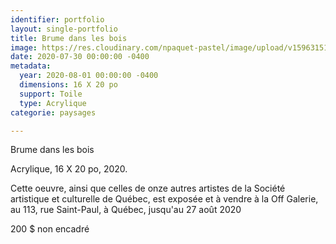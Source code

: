 ```yaml
---
identifier: portfolio
layout: single-portfolio
title: Brume dans les bois
image: https://res.cloudinary.com/npaquet-pastel/image/upload/v1596315145/Brume_dans_les_bois_acrylique_16_X_20_po_2020_wmlej6.jpg
date: 2020-07-30 00:00:00 -0400
metadata:
  year: 2020-08-01 00:00:00 -0400
  dimensions: 16 X 20 po
  support: Toile
  type: Acrylique
categorie: paysages

---
```

Brume dans les bois

Acrylique, 16 X 20 po, 2020.

Cette oeuvre, ainsi que celles de onze autres artistes de la Société artistique et culturelle de Québec, est exposée et à vendre à la Off Galerie, au 113, rue Saint-Paul, à Québec, jusqu'au 27 août 2020

200 $ non encadré